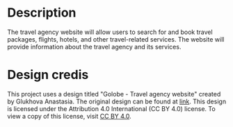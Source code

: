 # Description

The travel agency website will allow users to search for and book travel packages, flights, hotels, and other travel-related services. The website will provide information about the travel agency and its services.

# Design credis

This project uses a design titled "Golobe - Travel agency website" created by Glukhova Anastasia.
The original design can be found at [link](https://www.figma.com/community/file/1182308758714734501/Golobe---Travel-agency-website).
This design is licensed under the Attribution 4.0 International (CC BY 4.0) license. To view a copy of this license, visit [CC BY 4.0](https://creativecommons.org/licenses/by/4.0/).
